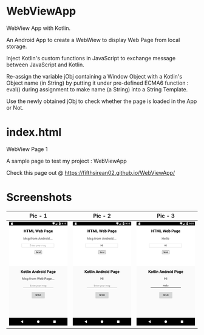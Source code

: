 # WebViewApp
WebView App with Kotlin.

An Android App to create a WebWiew to display Web Page from local storage.

Inject Kotlin's custom functions in JavaScript to exchange message between JavaScript and Kotlin.

Re-assign the variable jObj containing a Window Object with a Kotlin's Object name (in String) by putting it under pre-defined ECMA6 function : eval() during assignment to make name (a String) into a String Template.

Use the newly obtained jObj to check whether the page is loaded in the App or Not.


# index.html
WebView Page 1

A sample page to test my project : WebViewApp

Check this page out @ https://fifthsirean02.github.io/WebViewApp/

# Screenshots
Pic - 1 | Pic - 2 | Pic - 3
------- | ------- | -------
<img src="./screenshorts/Pic-1.png" width="300" /> | <img src="./screenshorts/Pic-2.png" width="300" /> | <img src="./screenshorts/Pic-3.png" width="300" />

